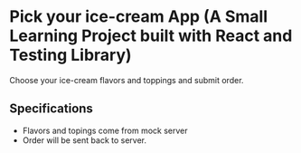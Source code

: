# Pick your ice-cream App (A Small Learning Project built with React and Testing Library)

Choose your ice-cream flavors and toppings and submit order.

## Specifications

- Flavors and topings come from mock server
- Order will be sent back to server.

